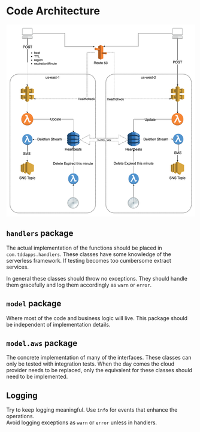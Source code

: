 # Code Architecture

![Architecture](images/hb-api-0.5.0.png)  

## `handlers` package  
The actual implementation of the functions should be placed in `com.tddapps.handlers`. These classes have some knowledge of the serverless framework. If testing becomes too cumbersome extract services.  

In general these classes should throw no exceptions. They should handle them gracefully and log them accordingly as `warn` or `error`.  

## `model` package  

Where most of the code and business logic will live. This package should be independent of implementation details.  

## `model.aws` package  

The concrete implementation of many of the interfaces. These classes can only be tested with integration tests. When the day comes the cloud provider needs to be replaced, only the equivalent for these classes should need to be implemented.    

## Logging  

Try to keep logging meaningful. Use `info` for events that enhance the operations.  
Avoid logging exceptions as `warn` or `error` unless in handlers.  
